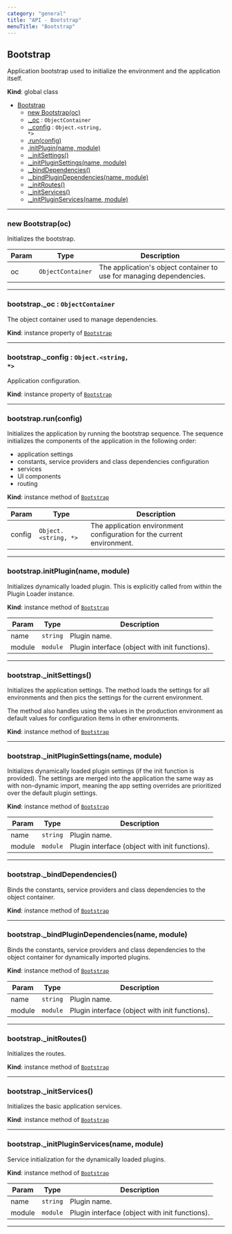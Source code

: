 ```yaml
---
category: "general"
title: "API - Bootstrap"
menuTitle: "Bootstrap"
---
```


## Bootstrap&nbsp;<a name="Bootstrap" href="https://github.com/seznam/ima/blob/v18.0.0-rc.1/packages/core/src/Bootstrap.js#L12" target="_blank"><span class="icon"><i class="fas fa-external-link-alt fa-xs"></i></span></a>
Application bootstrap used to initialize the environment and the application
itself.

**Kind**: global class  

* [Bootstrap](#Bootstrap)
    * [new Bootstrap(oc)](#new_Bootstrap_new)
    * [._oc](#Bootstrap+_oc) : <code>ObjectContainer</code>
    * [._config](#Bootstrap+_config) : <code>Object.&lt;string, \*&gt;</code>
    * [.run(config)](#Bootstrap+run)
    * [.initPlugin(name, module)](#Bootstrap+initPlugin)
    * [._initSettings()](#Bootstrap+_initSettings)
    * [._initPluginSettings(name, module)](#Bootstrap+_initPluginSettings)
    * [._bindDependencies()](#Bootstrap+_bindDependencies)
    * [._bindPluginDependencies(name, module)](#Bootstrap+_bindPluginDependencies)
    * [._initRoutes()](#Bootstrap+_initRoutes)
    * [._initServices()](#Bootstrap+_initServices)
    * [._initPluginServices(name, module)](#Bootstrap+_initPluginServices)


* * *

### new Bootstrap(oc)&nbsp;<a name="new_Bootstrap_new"></a>
Initializes the bootstrap.


| Param | Type | Description |
| --- | --- | --- |
| oc | <code>ObjectContainer</code> | The application's object container to use        for managing dependencies. |


* * *

### bootstrap.\_oc : <code>ObjectContainer</code>&nbsp;<a name="Bootstrap+_oc" href="https://github.com/seznam/ima/blob/v18.0.0-rc.1/packages/core/src/Bootstrap.js#L25" target="_blank"><span class="icon"><i class="fas fa-external-link-alt fa-xs"></i></span></a>
The object container used to manage dependencies.

**Kind**: instance property of [<code>Bootstrap</code>](#Bootstrap)  

* * *

### bootstrap.\_config : <code>Object.&lt;string, \*&gt;</code>&nbsp;<a name="Bootstrap+_config" href="https://github.com/seznam/ima/blob/v18.0.0-rc.1/packages/core/src/Bootstrap.js#L32" target="_blank"><span class="icon"><i class="fas fa-external-link-alt fa-xs"></i></span></a>
Application configuration.

**Kind**: instance property of [<code>Bootstrap</code>](#Bootstrap)  

* * *

### bootstrap.run(config)&nbsp;<a name="Bootstrap+run" href="https://github.com/seznam/ima/blob/v18.0.0-rc.1/packages/core/src/Bootstrap.js#L48" target="_blank"><span class="icon"><i class="fas fa-external-link-alt fa-xs"></i></span></a>
Initializes the application by running the bootstrap sequence. The
sequence initializes the components of the application in the following
order:
- application settings
- constants, service providers and class dependencies configuration
- services
- UI components
- routing

**Kind**: instance method of [<code>Bootstrap</code>](#Bootstrap)  

| Param | Type | Description |
| --- | --- | --- |
| config | <code>Object.&lt;string, \*&gt;</code> | The application environment        configuration for the current environment. |


* * *

### bootstrap.initPlugin(name, module)&nbsp;<a name="Bootstrap+initPlugin" href="https://github.com/seznam/ima/blob/v18.0.0-rc.1/packages/core/src/Bootstrap.js#L64" target="_blank"><span class="icon"><i class="fas fa-external-link-alt fa-xs"></i></span></a>
Initializes dynamically loaded plugin. This is explicitly called from
within the Plugin Loader instance.

**Kind**: instance method of [<code>Bootstrap</code>](#Bootstrap)  

| Param | Type | Description |
| --- | --- | --- |
| name | <code>string</code> | Plugin name. |
| module | <code>module</code> | Plugin interface (object with init functions). |


* * *

### bootstrap.\_initSettings()&nbsp;<a name="Bootstrap+_initSettings" href="https://github.com/seznam/ima/blob/v18.0.0-rc.1/packages/core/src/Bootstrap.js#L77" target="_blank"><span class="icon"><i class="fas fa-external-link-alt fa-xs"></i></span></a>
Initializes the application settings. The method loads the settings for
all environments and then pics the settings for the current environment.

The method also handles using the values in the production environment
as default values for configuration items in other environments.

**Kind**: instance method of [<code>Bootstrap</code>](#Bootstrap)  

* * *

### bootstrap.\_initPluginSettings(name, module)&nbsp;<a name="Bootstrap+_initPluginSettings" href="https://github.com/seznam/ima/blob/v18.0.0-rc.1/packages/core/src/Bootstrap.js#L118" target="_blank"><span class="icon"><i class="fas fa-external-link-alt fa-xs"></i></span></a>
Initializes dynamically loaded plugin settings (if the init
function is provided). The settings are merged into the application
the same way as with non-dynamic import, meaning the app setting overrides
are prioritized over the default plugin settings.

**Kind**: instance method of [<code>Bootstrap</code>](#Bootstrap)  

| Param | Type | Description |
| --- | --- | --- |
| name | <code>string</code> | Plugin name. |
| module | <code>module</code> | Plugin interface (object with init functions). |


* * *

### bootstrap.\_bindDependencies()&nbsp;<a name="Bootstrap+_bindDependencies" href="https://github.com/seznam/ima/blob/v18.0.0-rc.1/packages/core/src/Bootstrap.js#L151" target="_blank"><span class="icon"><i class="fas fa-external-link-alt fa-xs"></i></span></a>
Binds the constants, service providers and class dependencies to the
object container.

**Kind**: instance method of [<code>Bootstrap</code>](#Bootstrap)  

* * *

### bootstrap.\_bindPluginDependencies(name, module)&nbsp;<a name="Bootstrap+_bindPluginDependencies" href="https://github.com/seznam/ima/blob/v18.0.0-rc.1/packages/core/src/Bootstrap.js#L183" target="_blank"><span class="icon"><i class="fas fa-external-link-alt fa-xs"></i></span></a>
Binds the constants, service providers and class dependencies to the
object container for dynamically imported plugins.

**Kind**: instance method of [<code>Bootstrap</code>](#Bootstrap)  

| Param | Type | Description |
| --- | --- | --- |
| name | <code>string</code> | Plugin name. |
| module | <code>module</code> | Plugin interface (object with init functions). |


* * *

### bootstrap.\_initRoutes()&nbsp;<a name="Bootstrap+_initRoutes" href="https://github.com/seznam/ima/blob/v18.0.0-rc.1/packages/core/src/Bootstrap.js#L198" target="_blank"><span class="icon"><i class="fas fa-external-link-alt fa-xs"></i></span></a>
Initializes the routes.

**Kind**: instance method of [<code>Bootstrap</code>](#Bootstrap)  

* * *

### bootstrap.\_initServices()&nbsp;<a name="Bootstrap+_initServices" href="https://github.com/seznam/ima/blob/v18.0.0-rc.1/packages/core/src/Bootstrap.js#L206" target="_blank"><span class="icon"><i class="fas fa-external-link-alt fa-xs"></i></span></a>
Initializes the basic application services.

**Kind**: instance method of [<code>Bootstrap</code>](#Bootstrap)  

* * *

### bootstrap.\_initPluginServices(name, module)&nbsp;<a name="Bootstrap+_initPluginServices" href="https://github.com/seznam/ima/blob/v18.0.0-rc.1/packages/core/src/Bootstrap.js#L224" target="_blank"><span class="icon"><i class="fas fa-external-link-alt fa-xs"></i></span></a>
Service initialization for the dynamically loaded plugins.

**Kind**: instance method of [<code>Bootstrap</code>](#Bootstrap)  

| Param | Type | Description |
| --- | --- | --- |
| name | <code>string</code> | Plugin name. |
| module | <code>module</code> | Plugin interface (object with init functions). |


* * *

